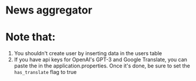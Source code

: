 # News aggregator

# Note that:
1) You shouldn't create user by inserting data in the users table
2) If you have api keys for OpenAI's GPT-3 and Google Translate, you can paste the in the application.properties. Once it's done, be sure to set the `has_translate` flag to true
